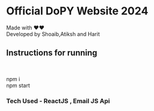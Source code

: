 <h1>Official DoPY Website 2024</h1>
Made with ❤️❤️<br>
Developed by Shoaib,Atiksh and Harit
<h2>Instructions for running</h2>
<br>
<p>npm i<br>
npm start<br>
</p>

<h3>Tech Used - ReactJS , Email JS Api</h3>


 
